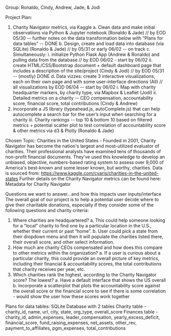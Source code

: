 Group: Ronaldo, Cindy, Andrew, Jade, & Jodi

Project Plan:
1.	 Charity Navigator metrics, via Kaggle
a.	Clean data and make initial observations via Python & Jupyter notebook (Ronaldo & Jade) // by EOD 05/30 -- further notes on the data transformation below with “Plans for data tables” -- DONE
b.	Design, create and load data into database (via SQLite) (Ronaldo & Jade) // by 05/31 or early 06/02 -- on track
c.	Simultaneously:
i.	initialize Python Flask App (Andrew & Ronaldo) and pulling data from the database // by EOD 06/02 - start by 06/02
ii.	create HTML/CSS/Bootstrap document + default dashboard page that includes a description of the site/project (Cindy & Jodi) // by EOD 05/31 -- (mostly) DONE
d.	Data vizzes: create 3 interactive visualizations, each on their own page and with some user-interface directions (All) // all visualizations by EOD 06/04 -- start by 06/02
i.	Map with charity headquarter markers, by charity type, via Mapbox & Leaflet (Jodi)
ii.	Detailed metrics on a charity -- CEO compensation, accountability score, financial score, total contributions (Cindy & Andrew)
1.	Incorporate a JS library (typeahead.js, autoComplete.js) that can help autocomplete a search bar for the user’s input when searching for a charity 
iii.	Charity rankings -- top 10 & bottom 10 based on filtered metrics + potential scatter plot to test correlation of accountability score & other metrics via d3 & Plotly (Ronaldo & Jade)

Chosen Topic: Charities in the United States - Founded in 2001, Charity Navigator has become the nation's largest and most-utilized evaluator of charities. 
Their professional analysts have examined tens of thousands of non-profit financial documents. 
They’ve used this knowledge to develop an unbiased, objective, numbers-based rating system to assess over 9,000 of America's best-known and some lesser known, 
but worthy, charities.
Data is sourced from: https://www.kaggle.com/cyaris/charities-in-the-united-states
Further details on the Charity Navigator metrics can be found here: Metadata for Charity Navigator

Questions we want to answer…and how this impacts user inputs/interface
The overall goal of our project is to help a potential user decide where to give their charitable donations, especially if they consider some of the following questions and charity criteria:
1.	Where charities are headquartered? 
a.	This could help someone looking for a “local” charity to find one by a particular location in the U.S., whether their current or past “home”.
b.	User could pick a state from their dropdown menu and then it will populate the charities listed there, their overall score, and other select information.
2.	How much are charity CEOs compensated and how does this compare to other metrics within the organization?
a.	If a user is curious about a particular charity, this could provide an overall picture of key metrics, including their financial & accountability scores, the total contributions that charity receives per year, etc.
3.	Which charities rank the highest, according to the Charity Navigator score? The lowest?
a.	Have a default interface that shows the US overall
b.	Incorporate a scatterplot that plots the accountability score against the overall score or the financial score to see if there is some correlation - would show the user how these scores work together

Plans for data tables:
SQLite Database with 2 tables 
Charity table - charity_id, name, url, city, state, org_type, overall_score
Finances table - charity_id, admin_expenses, leader_compensation, yearly_excess_deficit, financial_score, fund_raising_expenses, net_assets, other_rev, payment_to_affiliates, pgm_expenses, total_contributions 

